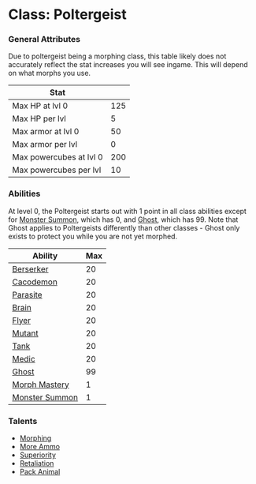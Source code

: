 Class: Poltergeist
======

### General Attributes

Due to poltergeist being a morphing class, this table
likely does not accurately reflect the stat increases
you will see ingame. This will depend on what morphs
you use.

| Stat                          |       |
| -------------                 | ---   |
| Max HP at lvl 0               | 125   |
| Max HP per lvl                | 5     |
| Max armor at lvl 0            | 50    |
| Max armor per lvl             | 0     |
| Max powercubes at lvl 0       | 200   |
| Max powercubes per lvl        | 10    |

### Abilities

At level 0, the Poltergeist starts out with 1 point in all class abilities
except for [Monster Summon](../abilities/monster_summon.md),
which has 0, and [Ghost](../abilities/ghost.md), which has 99.
Note that Ghost applies to Poltergeists differently than other
classes - Ghost only exists to protect you while you are
not yet morphed.

|                   Ability                         | Max |
| -------------------------------------------       | --- |
| [Berserker](../abilities/berserker.md)            | 20  |
| [Cacodemon](../abilities/cacodemon.md)            | 20  |
| [Parasite](../abilities/parasite.md)              | 20  |
| [Brain](../abilities/brain.md)                    | 20  |
| [Flyer](../abilities/flyer.md)                    | 20  |
| [Mutant](../abilities/mutant.md)                  | 20  |
| [Tank](../abilities/tank.md)                      | 20  |
| [Medic](../abilities/medic.md)                    | 20  |
| [Ghost](../abilities/ghost.md)                    | 99  |
| [Morph Mastery](../abilities/morph_mastery.md)    | 1   |
| [Monster Summon](../abilities/monster_summon.md)  | 1   |

### Talents
* [Morphing](../talents/morphing.md)
* [More Ammo](../talents/more_ammo.md)
* [Superiority](../talents/superiority.md)
* [Retaliation](../talents/retaliation.md)
* [Pack Animal](../talents/pack_animal.md)